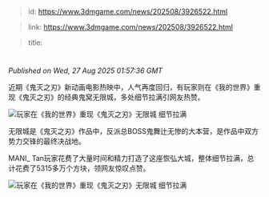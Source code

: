 > id: https://www.3dmgame.com/news/202508/3926522.html

> link: https://www.3dmgame.com/news/202508/3926522.html

> title: 

# 
_Published on Wed, 27 Aug 2025 01:57:36 GMT_

近期《鬼灭之刃》新动画电影热映中，人气再度回归，有玩家则在《我的世界》重现《鬼灭之刃》的经典鬼窝无限城，多处细节拉满引网友热赞。

![玩家在《我的世界》重现《鬼灭之刃》无限城 细节拉满](https://img.3dmgame.com/uploads/images/news/20250827/1756259820_589257.png)

无限城是《鬼灭之刃》作品中，反派总BOSS鬼舞辻无惨的大本营，是作品中双方势力交锋的最终决战地。

MANI\_ Tan玩家花费了大量时间和精力打造了这座恢弘大城，整体细节拉满，总计花费了5315多万个方块，领网友惊叹点赞。

![玩家在《我的世界》重现《鬼灭之刃》无限城 细节拉满](https://img.3dmgame.com/uploads/images/news/20250827/1756259830_987523.png)
